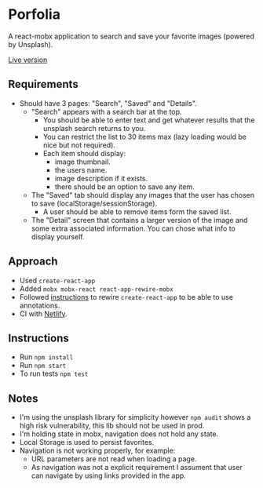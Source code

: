 # Porfolia

A react-mobx application to search and save your favorite images (powered by Unsplash).

[Live version](https://trusting-cray-107731.netlify.com)

## Requirements

- Should have 3 pages: "Search", "Saved" and "Details".
  - "Search" appears with a search bar at the top.
    - You should be able to enter text and get whatever results that the unsplash search returns to you.
    - You can restrict the list to 30 items max (lazy loading would be nice but not required).
    - Each item should display:
      - image thumbnail.
      - the users name.
      - image description if it exists.
      - there should be an option to save any item.
  - The "Saved" tab should display any images that the user has chosen to save (localStorage/sessionStorage).
    - A user should be able to remove items form the saved list.
  - The "Detail" screen that contains a larger version of the image and some extra associated information. You can chose what info to display yourself.

## Approach

- Used `create-react-app`
- Added `mobx mobx-react react-app-rewire-mobx`
- Followed [instructions](https://github.com/timarney/react-app-rewired#how-to-rewire-your-create-react-app-project) to rewire `create-react-app` to be able to use annotations.
- CI with [Netlify](https://www.netlify.com/).

## Instructions

- Run `npm install`
- Run `npm start`
- To run tests `npm test`

## Notes

- I'm using the unsplash library for simplicity however `npm audit` shows a high risk vulnerability, this lib should not be used in prod.
- I'm holding state in mobx, navigation does not hold any state.
- Local Storage is used to persist favorites.
- Navigation is not working properly, for example:
  - URL parameters are not read when loading a page.
  - As navigation was not a explicit requirement I assument that user can navigate by using links provided in the app.
